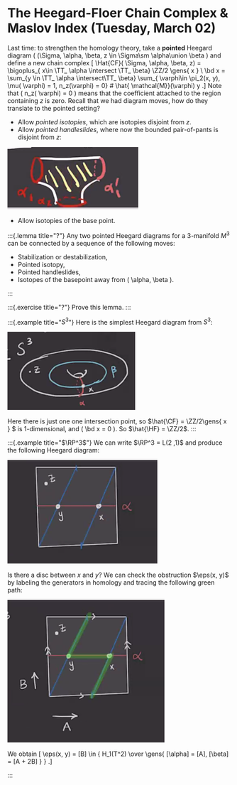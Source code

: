 # The Heegard-Floer Chain Complex & Maslov Index (Tuesday, March 02)


Last time: to strengthen the homology theory, take a **pointed** Heegard diagram \( (\Sigma, \alpha, \beta, z \in \Sigma\sm \alpha\union \beta \) and define a new chain complex
\[
\Hat{CF}( \Sigma, \alpha, \beta, z) = \bigoplus_{ x\in \TT_ \alpha \intersect \TT_ \beta} \ZZ/2 \gens{ x } \\
\bd x = \sum_{y \in \TT_ \alpha \intersect\TT_ \beta} \sum_{ \varphi\in \pi_2(x, y), \mu( \varphi) = 1, n_z(\varphi) = 0} \# \hat{ \mathcal{M}}(\varphi) y 
.\]
Note that \( n_z( \varphi) = 0 \) means that the coefficient attached to the region containing $z$ is zero.
Recall that we had diagram moves, how do they translate to the pointed setting?

- Allow *pointed isotopies*, which are isotopies disjoint from $z$.
- Allow *pointed handleslides*, where now the bounded pair-of-pants is disjoint from $z$:

![image_2021-03-02-11-18-40](figures/image_2021-03-02-11-18-40.png)

- Allow isotopies of the base point.


:::{.lemma title="?"}
Any two pointed Heegard diagrams for a 3-manifold $M^3$ can be connected by a sequence of the following moves:

- Stabilization or destabilization,
- Pointed isotopy,
- Pointed handleslides,
- Isotopes of the basepoint away from \( \alpha, \beta \).

:::


:::{.exercise title="?"}
Prove this lemma.
:::


:::{.example title="$S^3$"}
Here is the simplest Heegard diagram from $S^3$:

![image_2021-03-02-11-22-54](figures/image_2021-03-02-11-22-54.png)

Here there is just one one intersection point, so $\hat{\CF} = \ZZ/2\gens{ x } $ is 1-dimensional, and \( \bd x = 0 \).
So $\hat{\HF} = \ZZ/2$.
:::


:::{.example title="$\RP^3$"}
We can write $\RP^3 = L(2 ,1)$ and produce the following Heegard diagram:

![image_2021-03-02-11-38-42](figures/image_2021-03-02-11-38-42.png)

Is there a disc between $x$ and $y$?
We can check the obstruction $\eps(x, y)$ by labeling the generators in homology and tracing the following green path:

![image_2021-03-02-11-40-13](figures/image_2021-03-02-11-40-13.png)

We obtain
\[
\eps(x, y) = [B] \in { H_1(T^2) \over \gens{ [\alpha] = [A], [\beta] = [A + 2B] } }
.\]

:::







